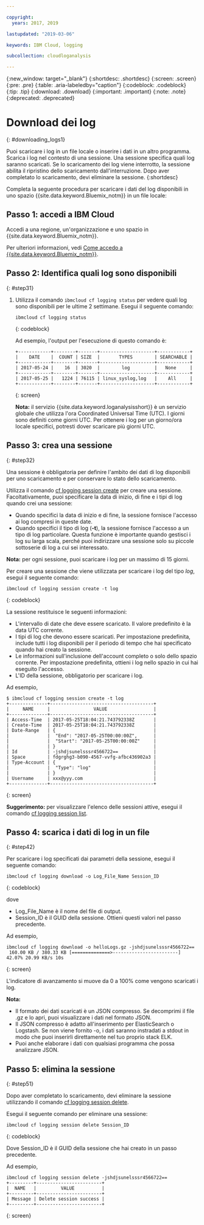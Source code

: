 ```yaml
---

copyright:
  years: 2017, 2019

lastupdated: "2019-03-06"

keywords: IBM Cloud, logging

subcollection: cloudloganalysis

---
```


{:new_window: target="_blank"}
{:shortdesc: .shortdesc}
{:screen: .screen}
{:pre: .pre}
{:table: .aria-labeledby="caption"}
{:codeblock: .codeblock}
{:tip: .tip}
{:download: .download}
{:important: .important}
{:note: .note}
{:deprecated: .deprecated}

# Download dei log
{: #downloading_logs1}

Puoi scaricare i log in un file locale o inserire i dati in un altro programma. Scarica i log nel contesto di una sessione. Una sessione specifica quali log saranno scaricati. Se lo scaricamento dei log viene interrotto, la sessione abilita il ripristino dello scaricamento dall'interruzione. Dopo aver completato lo scaricamento, devi eliminare la sessione.
{:shortdesc}

Completa la seguente procedura per scaricare i dati del log disponibili in uno spazio {{site.data.keyword.Bluemix_notm}} in un file locale:

## Passo 1: accedi a IBM Cloud

Accedi a una regione, un'organizzazione e uno spazio in {{site.data.keyword.Bluemix_notm}}. 

Per ulteriori informazioni, vedi [Come accedo a {{site.data.keyword.Bluemix_notm}}](/docs/services/CloudLogAnalysis/qa/cli_qa.html#login).

## Passo 2: Identifica quali log sono disponibili
{: #step31}

1. Utilizza il comando `ibmcloud cf logging status` per vedere quali log sono disponibili per le ultime 2 settimane. Esegui il seguente comando:

    ```
    ibmcloud cf logging status
    ```
    {: codeblock}
    
    Ad esempio, l'output per l'esecuzione di questo comando è:
    
    ```
    +------------+--------+-------+--------------------+------------+
    |    DATE    |  COUNT | SIZE  |       TYPES        | SEARCHABLE |
    +------------+--------+-------+--------------------+------------+
    | 2017-05-24 |    16  | 3020  |        log         |   None     |
    +------------+--------+-------+--------------------+------------+
    | 2017-05-25 |   1224 | 76115 | linux_syslog,log   |    All     |
    +------------+--------+-------+--------------------+------------+
    ```
    {: screen}

    **Nota:** il servizio {{site.data.keyword.loganalysisshort}} è un servizio globale che utilizza l'ora Coordinated Universal Time (UTC). I giorni sono definiti come giorni UTC. Per ottenere i log per un giorno/ora locale specifici, potresti dover scaricare più giorni UTC.


## Passo 3: crea una sessione
{: #step32}

Una sessione è obbligatoria per definire l'ambito dei dati di log disponibili per uno scaricamento e per conservare lo stato dello scaricamento. 

Utilizza il comando [cf logging session create](/docs/services/CloudLogAnalysis/reference/logging_cli.html#session_create1) per creare una sessione. Facoltativamente, puoi specificare la data di inizio, di fine e i tipi di log quando crei una sessione:  

* Quando specifici la data di inizio e di fine, la sessione fornisce l'accesso ai log compresi in queste date. 
* Quando specifici il tipo di log (**-t**), la sessione fornisce l'accesso a un tipo di log particolare. Questa funzione è importante quando gestisci i log su larga scala, perché puoi indirizzare una sessione solo su piccole sottoserie di log a cui sei interessato.

**Nota:** per ogni sessione, puoi scaricare i log per un massimo di 15 giorni.

Per creare una sessione che viene utilizzata per scaricare i log del tipo *log*, esegui il seguente comando:

```
ibmcloud cf logging session create -t log
```
{: codeblock}

La sessione restituisce le seguenti informazioni:

* L'intervallo di date che deve essere scaricato. Il valore predefinito è la data UTC corrente.
* I tipi di log che devono essere scaricati. Per impostazione predefinita, include tutti i log disponibili per il periodo di tempo che hai specificato quando hai creato la sessione. 
* Le informazioni sull'inclusione dell'account completo o solo dello spazio corrente. Per impostazione predefinita, ottieni i log nello spazio in cui hai eseguito l'accesso.
* L'ID della sessione, obbligatorio per scaricare i log.

Ad esempio,

```
$ ibmcloud cf logging session create -t log     
+--------------+--------------------------------------+
|     NAME     |                VALUE                 |
+--------------+--------------------------------------+
| Access-Time  | 2017-05-25T18:04:21.743792338Z       |
| Create-Time  | 2017-05-25T18:04:21.743792338Z       |
| Date-Range   | {                                    |
|              |  "End": "2017-05-25T00:00:00Z",      |
|              |  "Start": "2017-05-25T00:00:00Z"     |
|              | }                                    |
| Id           | -jshdjsunelsssr4566722==             |
| Space        | fdgrghg3-b090-4567-vvfg-afbc436902a3 |
| Type-Account | {                                    |
|              |  "Type": "log"                       |
|              | }                                    |
| Username     | xxx@yyy.com                          |
+--------------+--------------------------------------+
```
{: screen}

**Suggerimento:** per visualizzare l'elenco delle sessioni attive, esegui il comando [cf logging session list](/docs/services/CloudLogAnalysis/reference/logging_cli.html#session_list1).

## Passo 4: scarica i dati di log in un file
{: #step42}

Per scaricare i log specificati dai parametri della sessione, esegui il seguente comando:

```
ibmcloud cf logging download -o Log_File_Name Session_ID
```
{: codeblock}

dove

* Log_File_Name è il nome del file di output.
* Session_ID è il GUID della sessione. Ottieni questi valori nel passo precedente.

Ad esempio,

```
ibmcloud cf logging download -o helloLogs.gz -jshdjsunelsssr4566722==
 160.00 KB / 380.33 KB [==============>------------------------]  42.07% 20.99 KB/s 10s
```
{: screen}

L'indicatore di avanzamento si muove da 0 a 100% come vengono scaricati i log.

**Nota:** 

* Il formato dei dati scaricati è un JSON compresso. Se decomprimi il file .gz e lo apri, puoi visualizzare i dati nel formato JSON. 
* Il JSON compresso è adatto all'inserimento per ElasticSearch o Logstash. Se non viene fornito -o, i dati saranno instradati a stdout in modo che puoi inserirli direttamente nel tuo proprio stack ELK.
* Puoi anche elaborare i dati con qualsiasi programma che possa analizzare JSON. 

## Passo 5: elimina la sessione
{: #step51}

Dopo aver completato lo scaricamento, devi eliminare la sessione utilizzando il comando [cf logging session delete](/docs/services/CloudLogAnalysis/reference/logging_cli.html#session_delete1). 

Esegui il seguente comando per eliminare una sessione:

```
ibmcloud cf logging session delete Session_ID
```
{: codeblock}

Dove Session_ID è il GUID della sessione che hai creato in un passo precedente.

Ad esempio,

```
ibmcloud cf logging session delete -jshdjsunelsssr4566722==
+---------+------------------------+
|  NAME   |         VALUE          |
+---------+------------------------+
| Message | Delete session success |
+---------+------------------------+
```
{: screen}




